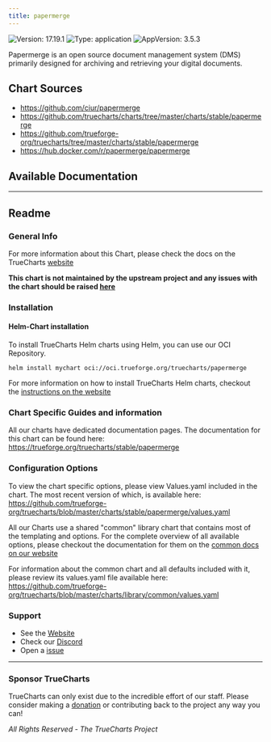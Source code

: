 ```yaml
---
title: papermerge
---
```


![Version: 17.19.1](https://img.shields.io/badge/Version-17.19.1-informational?style=flat-square) ![Type: application](https://img.shields.io/badge/Type-application-informational?style=flat-square) ![AppVersion: 3.5.3](https://img.shields.io/badge/AppVersion-3.5.3-informational?style=flat-square)

Papermerge is an open source document management system (DMS) primarily designed for archiving and retrieving your digital documents.

## Chart Sources

- https://github.com/ciur/papermerge
- https://github.com/truecharts/charts/tree/master/charts/stable/papermerge
- https://github.com/trueforge-org/truecharts/tree/master/charts/stable/papermerge
- https://hub.docker.com/r/papermerge/papermerge

## Available Documentation



---

## Readme


### General Info

For more information about this Chart, please check the docs on the TrueCharts [website](https://trueforge.org/truecharts/stable/papermerge)

**This chart is not maintained by the upstream project and any issues with the chart should be raised [here](https://github.com/trueforge-org/truecharts/issues/new/choose)**

### Installation

#### Helm-Chart installation

To install TrueCharts Helm charts using Helm, you can use our OCI Repository.

`helm install mychart oci://oci.trueforge.org/truecharts/papermerge`

For more information on how to install TrueCharts Helm charts, checkout the [instructions on the website](https://trueforge.org/truecharts/guides/)

### Chart Specific Guides and information

All our charts have dedicated documentation pages.
The documentation for this chart can be found here:
https://trueforge.org/truecharts/stable/papermerge

### Configuration Options

To view the chart specific options, please view Values.yaml included in the chart.
The most recent version of which, is available here: https://github.com/trueforge-org/truecharts/blob/master/charts/stable/papermerge/values.yaml

All our Charts use a shared "common" library chart that contains most of the templating and options.
For the complete overview of all available options, please checkout the documentation for them on the [common docs on our website](https://trueforge.org/truecharts-common/)

For information about the common chart and all defaults included with it, please review its values.yaml file available here: https://github.com/trueforge-org/truecharts/blob/master/charts/library/common/values.yaml

### Support

- See the [Website](https://truecharts.org)
- Check our [Discord](https://discord.gg/tVsPTHWTtr)
- Open a [issue](https://github.com/trueforge-org/truecharts/issues/new/choose)

---

### Sponsor TrueCharts

TrueCharts can only exist due to the incredible effort of our staff.
Please consider making a [donation](https://trueforge.org/general/sponsor/) or contributing back to the project any way you can!

_All Rights Reserved - The TrueCharts Project_
